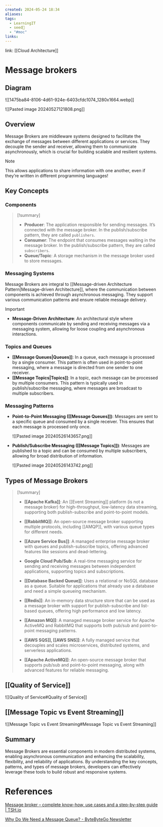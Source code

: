 ```yaml
---
created: 2024-05-24 18:34
aliases: 
tags:
  - LearningIT
  - seed🌱
  - "#moc"
links:
---
```


link:  [[Cloud Architecture]]

# Message brokers

## Diagram

![[1475ba84-8106-4d61-924e-6403cfdc1074_1280x1664.webp]]

![[Pasted image 20240527121808.png]]

## Overview

Message Brokers are middleware systems designed to facilitate the exchange of messages between different applications or services. They decouple the sender and receiver, allowing them to communicate asynchronously, which is crucial for building scalable and resilient systems.

> [!NOTE]
>  This allows applications to share information with one another, even if they’re written in different programming languages!

## Key Concepts

### Components

> [!summary]
> 
> - **Producer**: The application responsible for sending messages. It’s connected with the message broker. In the publish/subscribe pattern, they are called `publishers`.
> - **Consumer**: The endpoint that consumes messages waiting in the message broker. In the publish/subscribe pattern, they are called `subscribers`.
> - **Queue/Topic**: A storage mechanism in the message broker used to store messages.

### Messaging Systems

Message Brokers are integral to [[Message-driven Architecture Pattern|Message-driven Architecture]], where the communication between components is achieved through asynchronous messaging. They support various communication patterns and ensure reliable message delivery.

> [!important]
> 
> - **Message-Driven Architecture**: An architectural style where components communicate by sending and receiving messages via a messaging system, allowing for loose coupling and asynchronous interactions.

### Topics and Queues

- **[[Message Queues|Queues]]**: In a queue, each message is processed by a single consumer. This pattern is often used in point-to-point messaging, where a message is directed from one sender to one receiver.
- **[[Message Topics|Topics]]**: In a topic, each message can be processed by multiple consumers. This pattern is typically used in publish/subscribe messaging, where messages are broadcast to multiple subscribers.

### Messaging Patterns

- **Point-to-Point Messaging ([[Message Queues]])**: Messages are sent to a specific queue and consumed by a single receiver. This ensures that each message is processed only once.
    
    ![[Pasted image 20240526143657.png]]
    
- **Publish/Subscribe Messaging ([[Message Topics]])**: Messages are published to a topic and can be consumed by multiple subscribers, allowing for broad distribution of information.
    
    ![[Pasted image 20240526143742.png]]
    

## Types of Message Brokers


>[!summary]
> 
> - **[[Apache Kafka]]**:  An [[Event Streaming]] platform (is not a message broker) for high-throughput, low-latency data streaming, supporting both publish-subscribe and point-to-point models.
> 
> - **[[RabbitMQ]]**: An open-source message broker supporting multiple protocols, including [[AMQP]], with various queue types for different needs.
> 
> - **[[Azure Service Bus]]**: A managed enterprise message broker with queues and publish-subscribe topics, offering advanced features like sessions and dead-lettering.
> 
> - **Google Cloud Pub/Sub**: A real-time messaging service for sending and receiving messages between independent applications, supporting topics and subscriptions.
> 
> - **[[Database Backed Queue]]**: Uses a relational or NoSQL database as a queue. Suitable for applications that already use a database and need a simple queueing mechanism.
> 
> - **[[Redis]]**: An in-memory data structure store that can be used as a message broker with support for publish-subscribe and list-based queues, offering high performance and low latency.
> 
> - **[[Amazon MQ]]**: A managed message broker service for Apache ActiveMQ and RabbitMQ that supports both pub/sub and point-to-point messaging patterns.
> 
> - **[[AWS  SQS]], [[AWS SNS]]**: A fully managed service that decouples and scales microservices, distributed systems, and serverless applications.
> 
> - **[[Apache ActiveMQ]]**: An open-source message broker that supports pub/sub and point-to-point messaging, along with advanced features for reliable messaging.
         
## [[Quality of Service]]
![[Quality of Service#Quality of Service]]

## [[Message Topic vs Event Streaming]]
![[Message Topic vs Event Streaming#Message Topic vs Event Streaming]]
## Summary

Message Brokers are essential components in modern distributed systems, enabling asynchronous communication and enhancing the scalability, flexibility, and reliability of applications. By understanding the key concepts, patterns, and types of message brokers, developers can effectively leverage these tools to build robust and responsive systems.

# References

[Message broker – complete know-how, use cases and a step-by-step guide | TSH.io](https://tsh.io/blog/message-broker/)

[Why Do We Need a Message Queue? - ByteByteGo Newsletter](https://blog.bytebytego.com/p/why-do-we-need-a-message-queue?utm_source=publication-search)